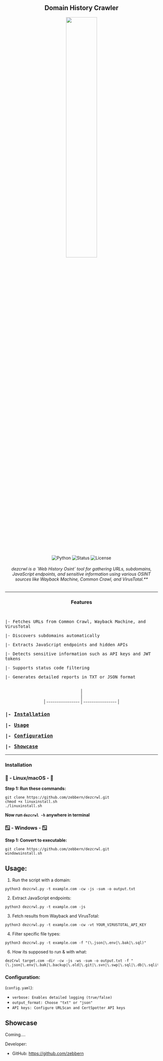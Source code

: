 <div align="center">

## Domain History Crawler

<img src="https://github.com/user-attachments/assets/94445e00-a6b1-4d6c-ae9a-7008307316e9" style="width:45%;">

![Python](https://img.shields.io/badge/Python-3.x-blue)
![Status](https://img.shields.io/badge/Status-Active-green)
![License](https://img.shields.io/badge/License-MIT-brightgreen)

<h6>dezcrwl is a `Web History Osint` tool for gathering URLs, subdomains, JavaScript endpoints, and sensitive information using various OSINT sources like Wayback Machine, Common Crawl, and VirusTotal.**</h6>

---

<h3 align="center">Features</h3>
<kbd align="left">
<br>

|- <kbd> Fetches URLs from Common Crawl, Wayback Machine, and VirusTotal</kbd>

|- <kbd> Discovers subdomains automatically</kbd>

|- <kbd> Extracts JavaScript endpoints and hidden APIs</kbd>

|- <kbd> Detects sensitive information such as API keys and JWT tokens</kbd>

|- <kbd> Supports status code filtering</kbd>

|- <kbd> Generates detailed reports in TXT or JSON format</kbd>

</kbd>
<br>|
<br>|
<br>| ----------------- | ----------------- |
<br>
<kbd>

<h3 align="left">

|- [Installation](#installation)

|- [Usage](#usage) 

|- [Configuration](#configuration) 

|- [Showcase](#showcase)

</h3>
</kbd>
</div>

---

### Installation 
### 🐧 - Linux/macOS - 🐧
**Step 1: Run these commands:**
```
git clone https://github.com/zebbern/dezcrwl.git
chmod +x linuxinstall.sh
./linuxinstall.sh
```
**Now run `dezcrwl -h` anywhere in terminal**
### 🪟 - Windows - 🪟
**Step 1: Convert to executable:**
```
git clone https://github.com/zebbern/dezcrwl.git
windowsinstall.sh
```

## Usage:
1. Run the script with a domain:
```
python3 dezcrwl.py -t example.com -cw -js -sum -o output.txt
```
2. Extract JavaScript endpoints:
```
python3 dezcrwl.py -t example.com -js
```
3. Fetch results from Wayback and VirusTotal:
 ```
python3 dezcrwl.py -t example.com -cw -vt YOUR_VIRUSTOTAL_API_KEY
```
4. Filter specific file types:
```
python3 dezcrwl.py -t example.com -f "(\.json|\.env|\.bak|\.sql)"
```
6. How its supposed to run & with what:
```
dezCrwl target.com -dir -cw -js -ws -sum -o output.txt -f "(\.json|\.env|\.bak|\.backup|\.old|\.git|\.svn|\.swp|\.sql|\.db|\.sqlite|\.log|\.txt|\.zip|\.rar|\.tar\.gz|\.7z|\.pdf|\.docx|\.xlsx|\.conf|\.ini|\.yml|\.yaml|\.dump|\.sql\.dump|\.session|\.pem|\.key|\.crt|\.tmp)"
```

### Configuration:
 (`config.yaml`):
- `verbose: Enables detailed logging (true/false)`
- `output_format: Choose "txt" or "json"`
- `API keys: Configure URLScan and CertSpotter API keys`

## Showcase
Coming....

Developer:
- GitHub: https://github.com/zebbern
